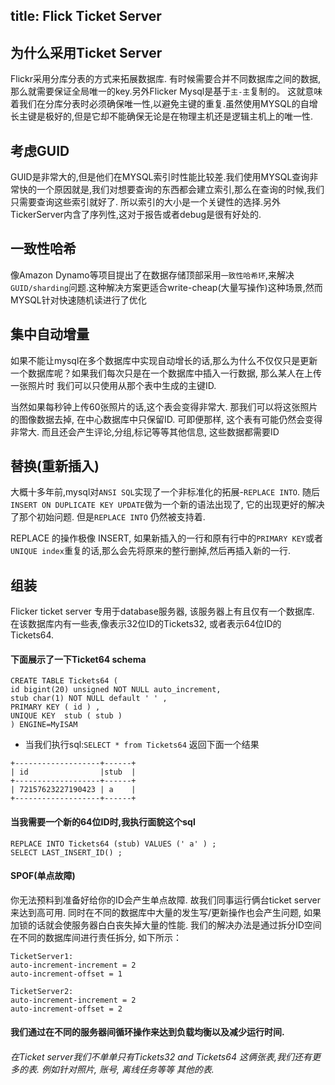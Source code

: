 title: Flick Ticket Server
---
## 为什么采用Ticket Server
Flickr采用分库分表的方式来拓展数据库. 有时候需要合并不同数据库之间的数据,那么就需要保证全局唯一的key.另外Flicker Mysql是基于`主-主`复制的。 这就意味着我们在分库分表时必须确保唯一性,以避免主键的重复.虽然使用MYSQL的自增长主键是极好的,但是它却不能确保无论是在物理主机还是逻辑主机上的唯一性.


## 考虑GUID 

GUID是非常大的,但是他们在MYSQL索引时性能比较差.我们使用MYSQL查询非常快的一个原因就是,我们对想要查询的东西都会建立索引,那么在查询的时候,我们只需要查询这些索引就好了. 所以索引的大小是一个关键性的选择.另外TickerServer内含了序列性,这对于报告或者debug是很有好处的.


## 一致性哈希 
像Amazon Dynamo等项目提出了在数据存储顶部采用`一致性哈希环`,来解决`GUID/sharding`问题.这种解决方案更适合write-cheap(大量写操作)这种场景,然而MYSQL针对快速随机读进行了优化


## 集中自动增量
如果不能让mysql在多个数据库中实现自动增长的话,那么为什么不仅仅只是更新一个数据库呢？如果我们每次只是在一个数据库中插入一行数据, 那么某人在上传一张照片时 我们可以只使用从那个表中生成的主键ID.

当然如果每秒钟上传60张照片的话,这个表会变得非常大. 那我们可以将这张照片的图像数据去掉, 在中心数据库中只保留ID. 可即便那样, 这个表有可能仍然会变得非常大. 而且还会产生评论,分组,标记等等其他信息, 这些数据都需要ID


## 替换(重新插入) 

大概十多年前,mysql对`ANSI SQL`实现了一个非标准化的拓展-`REPLACE INTO`. 随后`INSERT ON DUPLICATE KEY UPDATE`做为一个新的语法出现了, 它的出现更好的解决了那个初始问题. 但是`REPLACE INTO` 仍然被支持着.

REPLACE 的操作极像 INSERT, 如果新插入的一行和原有行中的`PRIMARY KEY`或者 `UNIQUE index`重复的话,那么会先将原来的整行删掉,然后再插入新的一行.


## 组装 

Flicker ticket server 专用于database服务器, 该服务器上有且仅有一个数据库. 在该数据库内有一些表,像表示32位ID的Tickets32, 或者表示64位ID的 Tickets64.


#### 下面展示了一下Ticket64 schema

```
CREATE TABLE Tickets64 (
id bigint(20) unsigned NOT NULL auto_increment,
stub char(1) NOT NULL default ' ' ,
PRIMARY KEY ( id ) ,
UNIQUE KEY  stub ( stub )
) ENGINE=MyISAM

```

* 当我们执行sql:`SELECT * from Tickets64` 返回下面一个结果

```
+-------------------+------+
| id 				|stub  |
+-------------------+------+
| 72157623227190423 | a    |
+-------------------+------+
```

#### 当我需要一个新的64位ID时,我执行面貌这个sql

```
REPLACE INTO Tickets64 (stub) VALUES (' a' ) ;
SELECT LAST_INSERT_ID() ;
```

#### SPOF(单点故障) 

你无法预料到准备好给你的ID会产生单点故障. 故我们同事运行俩台ticket server来达到高可用. 同时在不同的数据库中大量的发生写/更新操作也会产生问题, 如果加锁的话就会使服务器白白丧失掉大量的性能.
我们的解决办法是通过拆分ID空间 在不同的数据库间进行责任拆分, 如下所示：

```
TicketServer1:
auto-increment-increment = 2
auto-increment-offset = 1

TicketServer2:
auto-increment-increment = 2
auto-increment-offset = 2

```

#### 我们通过在不同的服务器间循环操作来达到负载均衡以及减少运行时间.

###### 在Ticket server我们不单单只有Tickets32 and Tickets64 这俩张表,我们还有更多的表. 例如针对照片, 账号, 离线任务等等 其他的表.

